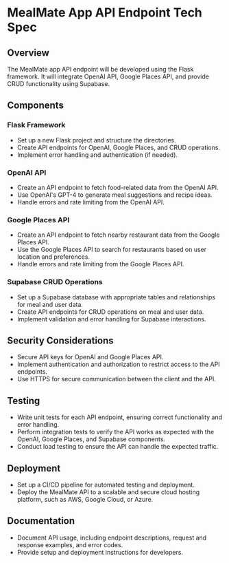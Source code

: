 # MealMate App API Endpoint Tech Spec

## Overview

The MealMate app API endpoint will be developed using the Flask framework. It will integrate OpenAI API, Google Places API, and provide CRUD functionality using Supabase.

## Components

### Flask Framework

- Set up a new Flask project and structure the directories.
- Create API endpoints for OpenAI, Google Places, and CRUD operations.
- Implement error handling and authentication (if needed).

### OpenAI API

- Create an API endpoint to fetch food-related data from the OpenAI API.
- Use OpenAI's GPT-4 to generate meal suggestions and recipe ideas.
- Handle errors and rate limiting from the OpenAI API.

### Google Places API

- Create an API endpoint to fetch nearby restaurant data from the Google Places API.
- Use the Google Places API to search for restaurants based on user location and preferences.
- Handle errors and rate limiting from the Google Places API.

### Supabase CRUD Operations

- Set up a Supabase database with appropriate tables and relationships for meal and user data.
- Create API endpoints for CRUD operations on meal and user data.
- Implement validation and error handling for Supabase interactions.

## Security Considerations

- Secure API keys for OpenAI and Google Places API.
- Implement authentication and authorization to restrict access to the API endpoints.
- Use HTTPS for secure communication between the client and the API.

## Testing

- Write unit tests for each API endpoint, ensuring correct functionality and error handling.
- Perform integration tests to verify the API works as expected with the OpenAI, Google Places, and Supabase components.
- Conduct load testing to ensure the API can handle the expected traffic.

## Deployment

- Set up a CI/CD pipeline for automated testing and deployment.
- Deploy the MealMate API to a scalable and secure cloud hosting platform, such as AWS, Google Cloud, or Azure.

## Documentation

- Document API usage, including endpoint descriptions, request and response examples, and error codes.
- Provide setup and deployment instructions for developers.